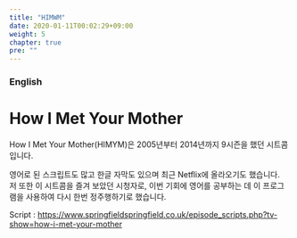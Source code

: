 ```yaml
---
title: "HIMWM"
date: 2020-01-11T00:02:29+09:00
weight: 5
chapter: true
pre: ""
---
```


### English

# How I Met Your Mother

How I Met Your Mother(HIMYM)은 2005년부터 2014년까지 9시즌을 했던 시트콤입니다.

영어로 된 스크립트도 많고 한글 자막도 있으며 최근 Netflix에 올라오기도 했습니다.  
저 또한 이 시트콤을 즐겨 보았던 시청자로, 이번 기회에 영어를 공부하는 데 이 프로그램을 사용하여
다시 한번 정주행하기로 했습니다.

Script : https://www.springfieldspringfield.co.uk/episode_scripts.php?tv-show=how-i-met-your-mother